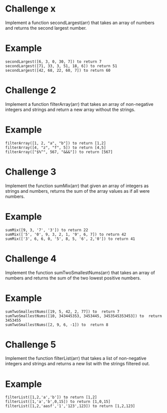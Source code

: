 # Challenge x

Implement a function secondLargest(arr) that takes an array of numbers and returns the second largest number.

# Example
    secondLargest([6, 3, 0, 30, 7]) to return 7
    secondLargest([71, 33, 3, 51, 18, 6]) to return 51
    secondLargest([42, 68, 22, 60, 7]) to return 60

# Challenge 2

Implement a function filterArray(arr) that takes an array of non-negative integers and strings and return a new array without the strings.

# Example
    filterArray([1, 2, "a", "b"]) to return [1,2]
    filterArray([4, "z", "f", 5]) to return [4,5]
    filterArray(["$%^", 567, "&&&"]) to return [567]
# Challenge 3

Implement the function sumMix(arr) that given an array of integers as strings and numbers, returns the sum of the array values as if all were numbers.
# Example
    sumMix([9, 3, '7', '3']) to return 22
    sumMix(['5', '0', 9, 3, 2, 1, '9', 6, 7]) to return 42
    sumMix(['3', 6, 6, 0, '5', 8, 5, '6', 2,'0']) to return 41


# Challenge 4

Implement the function sumTwoSmallestNums(arr) that takes an array of numbers and returns the sum of the two lowest positive numbers.
# Example
    sumTwoSmallestNums([19, 5, 42, 2, 77]) to  return 7
    sumTwoSmallestNums([10, 343445353, 3453445, 3453545353453]) to  return 3453455
    sumTwoSmallestNums([2, 9, 6, -1]) to  return 8

# Challenge 5

Implement the function filterList(arr) that takes a list of non-negative integers and strings and returns a new list with the strings filtered out.
# Example
    filterList([1,2,'a','b']) to return [1,2]
    filterList([1,'a','b',0,15]) to return [1,0,15]
    filterList([1,2,'aasf','1','123',123]) to return [1,2,123]